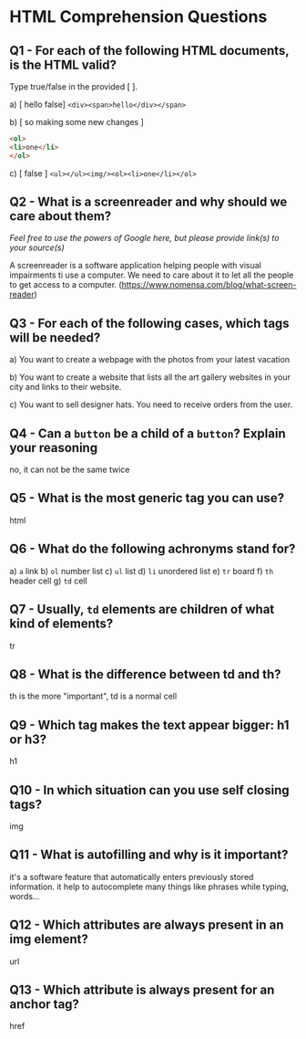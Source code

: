 # HTML Comprehension Questions

## Q1 - For each of the following HTML documents, is the HTML valid?

Type true/false in the provided [ ].

a) [ hello false] `<div><span>hello</div></span>`

b) [ so making some new changes ]

```html
<ol>
<li>one</li>
</ol>
```


c) [ false ] `<ul></ul><img/><ol><li>one</li></ol>`

## Q2 - What is a screenreader and why should we care about them?

_Feel free to use the powers of Google here, but please provide link(s) to your source(s)_

A screenreader is a software application helping people with visual impairments ti use a computer.
We need to care about it to let all the people to get access to a computer. (https://www.nomensa.com/blog/what-screen-reader)


## Q3 - For each of the following cases, which tags will be needed?

a) You want to create a webpage with the photos from your latest vacation
<url img=""></url>

b) You want to create a website that lists all the art gallery websites in your city and links to their website.
<ol></ol>

c) You want to sell designer hats. You need to receive orders from the user.


## Q4 - Can a `button` be a child of a `button`? Explain your reasoning 
no, it can not be the same twice

## Q5 - What is the most generic tag you can use?
html
## Q6 - What do the following achronyms stand for?

a) `a`
link
b) `ol`
number list
c) `ul`
list
d) `li`
unordered list
e) `tr`
board
f) `th`
header cell
g) `td`
cell 

## Q7 - Usually, `td` elements are children of what kind of elements?
tr
## Q8 - What is the difference between td and th?
th is the more "important", td is a normal cell
## Q9 - Which tag makes the text appear bigger: h1 or h3?
h1
## Q10 - In which situation can you use self closing tags?
img
## Q11 - What is autofilling and why is it important?
it's a software feature that automatically enters previously stored information. it help to autocomplete many things like phrases while typing, words...
## Q12 - Which attributes are always present in an img element?
url
## Q13 - Which attribute is always present for an anchor tag?
href